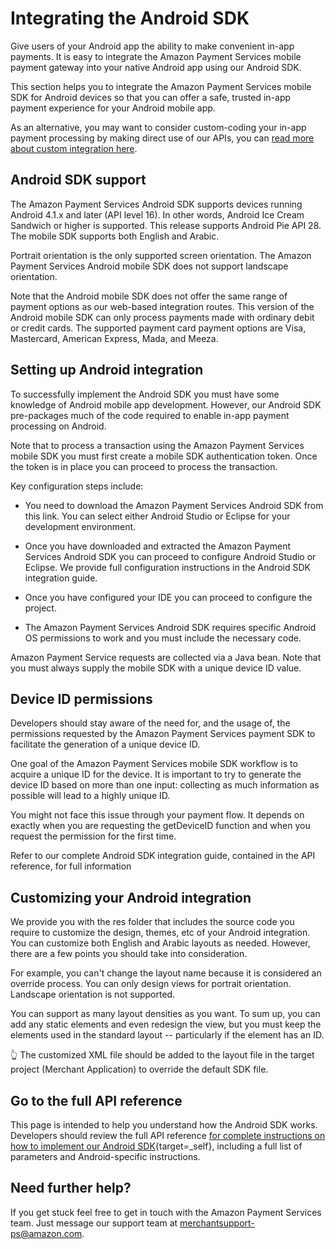Integrating the Android SDK
===========================

Give users of your Android app the ability to make convenient in-app
payments. It is easy to integrate the Amazon Payment Services mobile
payment gateway into your native Android app using our Android SDK.

This section helps you to integrate the Amazon Payment Services mobile
SDK for Android devices so that you can offer a safe, trusted in-app
payment experience for your Android mobile app.

As an alternative, you may want to consider custom-coding your in-app
payment processing by making direct use of our APIs, you can [read more
about custom integration here](23e.md).

Android SDK support
-------------------

The Amazon Payment Services Android SDK supports devices running Android
4.1.x and later (API level 16). In other words, Android Ice Cream
Sandwich or higher is supported. This release supports Android Pie API
28. The mobile SDK supports both English and Arabic.

Portrait orientation is the only supported screen orientation. The
Amazon Payment Services Android mobile SDK does not support landscape
orientation.

Note that the Android mobile SDK does not offer the same range of
payment options as our web-based integration routes. This version of the
Android mobile SDK can only process payments made with ordinary debit or
credit cards. The supported payment card payment options are Visa,
Mastercard, American Express, Mada, and Meeza.

Setting up Android integration
------------------------------

To successfully implement the Android SDK you must have some knowledge
of Android mobile app development. However, our Android SDK pre-packages
much of the code required to enable in-app payment processing on
Android.

Note that to process a transaction using the Amazon Payment Services
mobile SDK you must first create a mobile SDK authentication token. Once
the token is in place you can proceed to process the transaction.

Key configuration steps include:

-   You need to download the Amazon Payment Services Android SDK from
    this link. You can select either Android Studio or Eclipse for your
    development environment.

-   Once you have downloaded and extracted the Amazon Payment Services
    Android SDK you can proceed to configure Android Studio or Eclipse.
    We provide full configuration instructions in the Android SDK
    integration guide.

-   Once you have configured your IDE you can proceed to configure the
    project.

-   The Amazon Payment Services Android SDK requires specific Android OS
    permissions to work and you must include the necessary code.

Amazon Payment Service requests are collected via a Java bean. Note that
you must always supply the mobile SDK with a unique device ID value.

Device ID permissions
---------------------

Developers should stay aware of the need for, and the usage of, the
permissions requested by the Amazon Payment Services payment SDK to
facilitate the generation of a unique device ID.

One goal of the Amazon Payment Services mobile SDK workflow is to
acquire a unique ID for the device. It is important to try to generate
the device ID based on more than one input: collecting as much
information as possible will lead to a highly unique ID.

You might not face this issue through your payment flow. It depends on
exactly when you are requesting the getDeviceID function and when you
request the permission for the first time.

Refer to our complete Android SDK integration guide, contained in the
API reference, for full information

Customizing your Android integration
------------------------------------

We provide you with the res folder that includes the source code you
require to customize the design, themes, etc of your Android
integration. You can customize both English and Arabic layouts as
needed. However, there are a few points you should take into
consideration.

For example, you can't change the layout name because it is considered
an override process. You can only design views for portrait orientation.
Landscape orientation is not supported.

You can support as many layout densities as you want. To sum up, you can
add any static elements and even redesign the view, but you must keep
the elements used in the standard layout -- particularly if the element
has an ID.

👆 The customized XML file should be added to the layout file in the
target project (Merchant Application) to override the default SDK file.


Go to the full API reference
----------------------------

This page is intended to help you understand how the Android SDK works.
Developers should review the full API reference [for complete instructions on how to implement our Android SDK](https://paymentservices-reference.payfort.com//pdf/Android_Merchant_Integration_Guide_v3.6.2.pdf){target=_self},
including a full list of parameters and Android-specific instructions.

Need further help?
------------------

If you get stuck feel free to get in touch with the Amazon Payment
Services team. Just message our support team at <merchantsupport-ps@amazon.com>.
